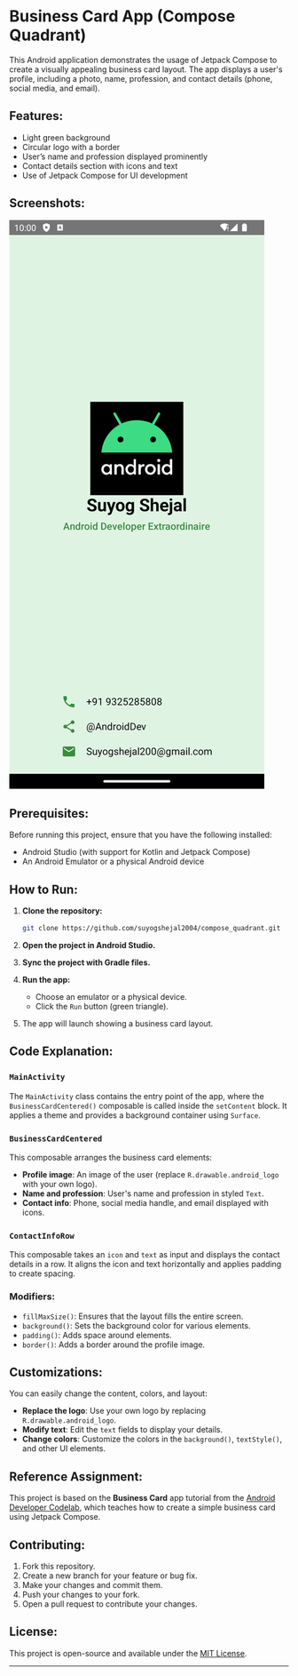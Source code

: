 
# Business Card App (Compose Quadrant)

This Android application demonstrates the usage of Jetpack Compose to create a visually appealing business card layout. The app displays a user's profile, including a photo, name, profession, and contact details (phone, social media, and email).

## Features:
- Light green background
- Circular logo with a border
- User’s name and profession displayed prominently
- Contact details section with icons and text
- Use of Jetpack Compose for UI development

## Screenshots:

![Business Card Screenshot](https://github.com/suyogshejal2004/compose_quadrant/blob/master/compose%20quadrant.png)

## Prerequisites:
Before running this project, ensure that you have the following installed:
- Android Studio (with support for Kotlin and Jetpack Compose)
- An Android Emulator or a physical Android device

## How to Run:

1. **Clone the repository:**
   ```bash
   git clone https://github.com/suyogshejal2004/compose_quadrant.git
   ```

2. **Open the project in Android Studio.**

3. **Sync the project with Gradle files.**

4. **Run the app:**
   - Choose an emulator or a physical device.
   - Click the `Run` button (green triangle).

5. The app will launch showing a business card layout.

## Code Explanation:

### `MainActivity`
The `MainActivity` class contains the entry point of the app, where the `BusinessCardCentered()` composable is called inside the `setContent` block. It applies a theme and provides a background container using `Surface`.

### `BusinessCardCentered`
This composable arranges the business card elements:
- **Profile image**: An image of the user (replace `R.drawable.android_logo` with your own logo).
- **Name and profession**: User's name and profession in styled `Text`.
- **Contact info**: Phone, social media handle, and email displayed with icons.

### `ContactInfoRow`
This composable takes an `icon` and `text` as input and displays the contact details in a row. It aligns the icon and text horizontally and applies padding to create spacing.

### Modifiers:
- `fillMaxSize()`: Ensures that the layout fills the entire screen.
- `background()`: Sets the background color for various elements.
- `padding()`: Adds space around elements.
- `border()`: Adds a border around the profile image.

## Customizations:
You can easily change the content, colors, and layout:
- **Replace the logo**: Use your own logo by replacing `R.drawable.android_logo`.
- **Modify text**: Edit the `text` fields to display your details.
- **Change colors**: Customize the colors in the `background()`, `textStyle()`, and other UI elements.

## Reference Assignment:

This project is based on the **Business Card** app tutorial from the [Android Developer Codelab](https://developer.android.com/codelabs/basic-android-kotlin-compose-business-card?continue=https%3A%2F%2Fdeveloper.android.com%2Fcourses%2Fpathways%2Fandroid-basics-compose-unit-1-pathway-3%23codelab-https%3A%2F%2Fdeveloper.android.com%2Fcodelabs%2Fbasic-android-kotlin-compose-business-card#0), which teaches how to create a simple business card using Jetpack Compose.

## Contributing:
1. Fork this repository.
2. Create a new branch for your feature or bug fix.
3. Make your changes and commit them.
4. Push your changes to your fork.
5. Open a pull request to contribute your changes.

## License:
This project is open-source and available under the [MIT License](LICENSE).

---
